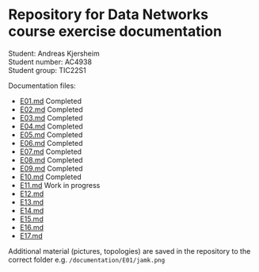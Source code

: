 # Repository for Data Networks course exercise documentation

Student: Andreas Kjersheim\
Student number: AC4938\
Student group: TIC22S1  

Documentation files:

- [E01.md](/documentation/E01.md) Completed
- [E02.md](/documentation/E02.md) Completed
- [E03.md](/documentation/E03.md) Completed
- [E04.md](/documentation/E04.md) Completed
- [E05.md](/documentation/E05.md) Completed
- [E06.md](/documentation/E06.md) Completed
- [E07.md](/documentation/E07.md) Completed
- [E08.md](/documentation/E08.md) Completed
- [E09.md](/documentation/E09.md) Completed
- [E10.md](/documentation/E10.md) Completed
- [E11.md](/documentation/E11.md) Work in progress
- [E12.md](/documentation/E12.md)
- [E13.md](/documentation/E13.md)
- [E14.md](/documentation/E14.md)
- [E15.md](/documentation/E15.md)
- [E16.md](/documentation/E16.md)
- [E17.md](/documentation/E17.md)

Additional material (pictures, topologies) are saved in the repository to the correct folder e.g. `/documentation/E01/jamk.png`

